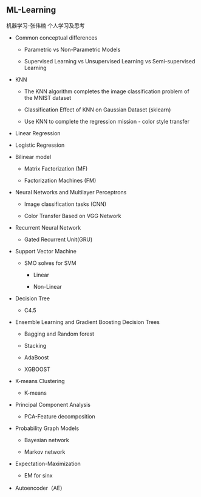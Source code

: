 ## ML-Learning
机器学习-张伟楠 
个人学习及思考

- Common conceptual differences
  
  - Parametric vs Non-Parametric Models
  
  - Supervised Learning vs Unsupervised Learning vs Semi-supervised Learning

- KNN
  
  - The KNN algorithm completes the image classification problem of the MNIST dataset

  - Classification Effect of KNN on Gaussian Dataset (sklearn)

  - Use KNN to complete the regression mission - color style transfer

- Linear Regression

- Logistic Regression

- Bilinear model 
  
  - Matrix Factorization (MF)
  
  - Factorization Machines (FM)

- Neural Networks and Multilayer Perceptrons 
  
  - Image classification tasks (CNN)

  - Color Transfer Based on VGG Network

- Recurrent Neural Network
  
  - Gated Recurrent Unit(GRU)

- Support Vector Machine
 
  - SMO solves for SVM
    
    - Linear

    - Non-Linear 

- Decision Tree
   
  - C4.5

- Ensemble Learning and Gradient Boosting Decision Trees

  - Bagging and Random forest
    
  - Stacking

  - AdaBoost

  - XGBOOST 

- K-means Clustering

  - K-means 

- Principal Component Analysis
  
  - PCA-Feature decomposition

- Probability Graph Models
  
  - Bayesian network
  
  - Markov network 

- Expectation-Maximization
  
  - EM for sinx

- Autoencoder（AE）






